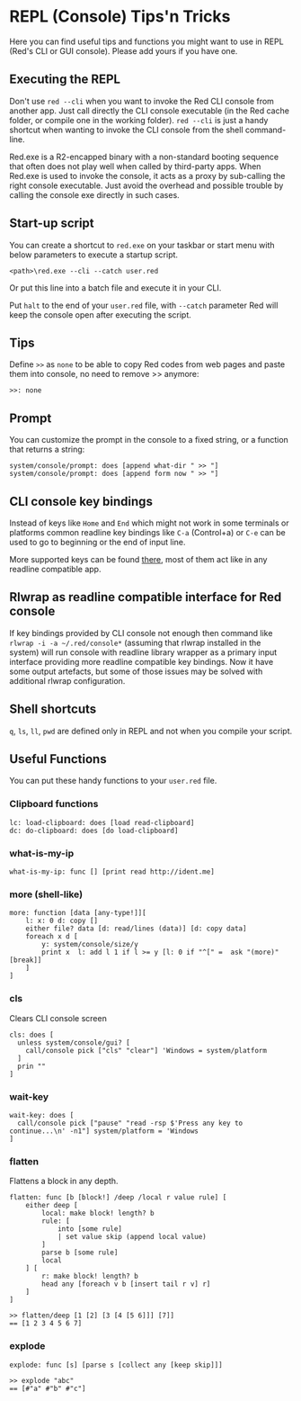 # REPL (Console) Tips'n Tricks

Here you can find useful tips and functions you might want to use in REPL (Red's CLI or GUI console). Please add yours if you have one.

## Executing the REPL

Don't use `red --cli` when you want to invoke the Red CLI console from another app. Just call directly the CLI console executable (in the Red cache folder, or compile one in the working folder). `red --cli` is just a handy shortcut when wanting to invoke the CLI console from the shell command-line.

Red.exe is a R2-encapped binary with a non-standard booting sequence that often does not play well when called by third-party apps. When Red.exe is used to invoke the console, it acts as a proxy by sub-calling the right console executable. 
Just avoid the overhead and possible trouble by calling the console exe directly in such cases.

## Start-up script

You can create a shortcut to `red.exe` on your taskbar or start menu with below parameters to execute a startup script.

`<path>\red.exe --cli --catch user.red`

Or put this line into a batch file and execute it in your CLI.

Put `halt` to the end of your `user.red` file, with `--catch` parameter Red will keep the console open after executing the script.

## Tips

Define `>>` as `none` to be able to copy Red codes from web pages and paste them into console, no need to remove >> anymore:

`>>: none`

## Prompt

You can customize the prompt in the console to a fixed string, or a function that returns a string:
```
system/console/prompt: does [append what-dir " >> "]
system/console/prompt: does [append form now " >> "]
```

## CLI console key bindings

Instead of keys like `Home` and `End` which might not work in some terminals or platforms common readline key bindings like `C-a` (Control+a) or `C-e` can be used to go to beginning or the end of input line.

More supported keys can be found [there](https://github.com/red/red/blob/master/environment/console/CLI/input.red#L45), most of them act like in any readline compatible app.

## Rlwrap as readline compatible interface for Red console

If key bindings provided by CLI console not enough then command like `rlwrap -i -a ~/.red/console*` (assuming that rlwrap installed in the system) will run console with readline library wrapper as a primary input interface providing more readline compatible key bindings. Now it have some output artefacts, but some of those issues may be solved with additional rlwrap configuration.

## Shell shortcuts

`q`, `ls`, `ll`, `pwd` are defined only in REPL and not when you compile your script.

## Useful Functions

You can put these handy functions to your `user.red` file.

### Clipboard functions

```
lc: load-clipboard: does [load read-clipboard]
dc: do-clipboard: does [do load-clipboard]
```

### what-is-my-ip

`what-is-my-ip: func [] [print read http://ident.me]`

### more (shell-like)

```
more: function [data [any-type!]][
	l: x: 0 d: copy []
	either file? data [d: read/lines (data)] [d: copy data]
	foreach x d [
		y: system/console/size/y
		print x  l: add l 1 if l >= y [l: 0 if "^[" =  ask "(more)" [break]]
	]
]
```

### cls

Clears CLI console screen

```
cls: does [
  unless system/console/gui? [
    call/console pick ["cls" "clear"] 'Windows = system/platform
  ]
  prin ""
]
```

### wait-key

```
wait-key: does [
  call/console pick ["pause" "read -rsp $'Press any key to continue...\n' -n1"] system/platform = 'Windows
]
```

### flatten

Flattens a block in any depth.

```
flatten: func [b [block!] /deep /local r value rule] [
    either deep [
        local: make block! length? b 
        rule: [
            into [some rule] 
            | set value skip (append local value)
        ] 
        parse b [some rule] 
        local
    ] [
        r: make block! length? b 
        head any [foreach v b [insert tail r v] r]
    ]
] 
```

```
>> flatten/deep [1 [2] [3 [4 [5 6]]] [7]]
== [1 2 3 4 5 6 7]
```

### explode

`explode: func [s] [parse s [collect any [keep skip]]]`

```
>> explode "abc"
== [#"a" #"b" #"c"]
```
